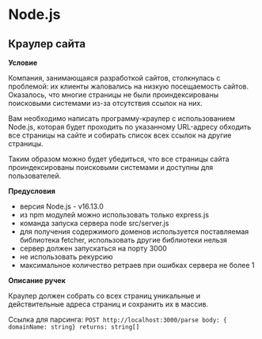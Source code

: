 # Node.js

## Краулер сайта

**Условие**

Компания, занимающаяся разработкой сайтов, столкнулась с проблемой: их клиенты жаловались на низкую посещаемость сайтов. Оказалось, что многие страницы не были проиндексированы поисковыми системами из-за отсутствия ссылок на них.

Вам необходимо написать программу-краулер с использованием Node.js, которая будет проходить по указанному URL-адресу обходить все страницы на сайте и собирать список всех ссылок на другие страницы.

Таким образом можно будет убедиться, что все страницы сайта проиндексированы поисковыми системами и доступны для пользователей.

**Предусловия**

-  версия Node.js - v16.13.0
-  из npm модулей можно использовать только express.js
-  команда запуска сервера node src/server.js
-  для получения содержимого доменов используется поставляемая библиотека fetcher, использовать другие библиотеки нельзя
-  сервер должен запускаться на порту 3000
-  не использовать рекурсию
-  максимальное количество ретраев при ошибках сервера не более 1

**Описание ручек**

Краулер должен собрать со всех страниц уникальные и действительные адреса страниц и сохранить их в массив.

Ссылка для парсинга: `POST http://localhost:3000/parse body: { domainName: string} returns: string[]`
